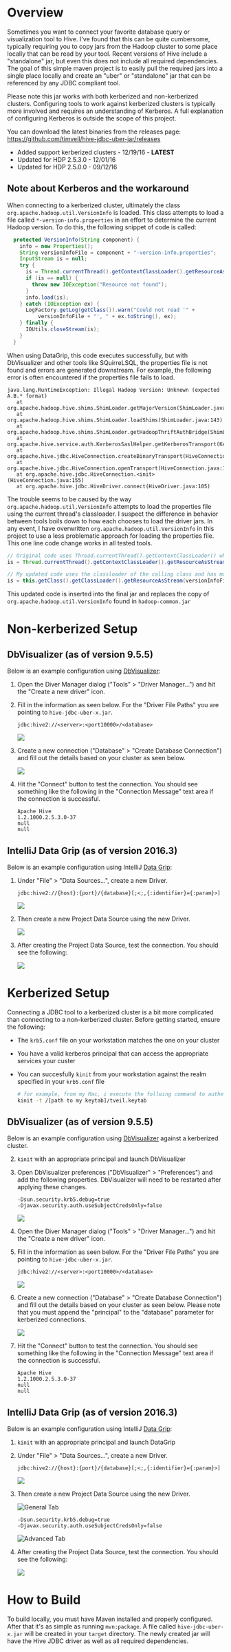 # Overview
Sometimes you want to connect your favorite database query or visualization tool to Hive. I've found that this can be quite cumbersome, typically requiring you to copy jars from the Hadoop cluster to some place locally that can be read by your tool. Recent versions of Hive include a "standalone" jar, but even this does not include all required dependencies.  The goal of this simple maven project is to easily pull the required jars into a single place locally and create an "uber" or "standalone" jar that can be referenced by any JDBC compliant tool.

Please note this jar works with both kerberized and non-kerberized clusters.  Configuring tools to work against kerberized clusters is typically more involved and requires an understanding of Kerberos.  A full explanation of configuring Kerberos is outside the scope of this project.

You can download the latest binaries from the releases page:  https://github.com/timveil/hive-jdbc-uber-jar/releases

* Added support kerberized clusters - 12/19/16 - __LATEST__
* Updated for HDP 2.5.3.0 - 12/01/16
* Updated for HDP 2.5.0.0 - 09/12/16

## Note about Kerberos and the workaround
When connecting to a kerberized cluster, ultimately the class `org.apache.hadoop.util.VersionInfo` is loaded.  This class attempts to load a file called `*-version-info.properties` in an effort to determine the current Hadoop version.  To do this, the following snippet of code is called:

```java
  protected VersionInfo(String component) {
    info = new Properties();
    String versionInfoFile = component + "-version-info.properties";
    InputStream is = null;
    try {
      is = Thread.currentThread().getContextClassLoader().getResourceAsStream(versionInfoFile);
      if (is == null) {
        throw new IOException("Resource not found");
      }
      info.load(is);
    } catch (IOException ex) {
      LogFactory.getLog(getClass()).warn("Could not read '" +
          versionInfoFile + "', " + ex.toString(), ex);
    } finally {
      IOUtils.closeStream(is);
    }
  }
```

When using DataGrip, this code executes successfully, but with DbVisualizer and other tools like SQuirreLSQL, the properties file is not found and errors are generated downstream.  For example, the following error is often encountered if the properties file fails to load.

```
java.lang.RuntimeException: Illegal Hadoop Version: Unknown (expected A.B.* format)
   at org.apache.hadoop.hive.shims.ShimLoader.getMajorVersion(ShimLoader.java:168)
   at org.apache.hadoop.hive.shims.ShimLoader.loadShims(ShimLoader.java:143)
   at org.apache.hadoop.hive.shims.ShimLoader.getHadoopThriftAuthBridge(ShimLoader.java:129)
   at org.apache.hive.service.auth.KerberosSaslHelper.getKerberosTransport(KerberosSaslHelper.java:54)
   at org.apache.hive.jdbc.HiveConnection.createBinaryTransport(HiveConnection.java:414)
   at org.apache.hive.jdbc.HiveConnection.openTransport(HiveConnection.java:191)
   at org.apache.hive.jdbc.HiveConnection.<init>(HiveConnection.java:155)
   at org.apache.hive.jdbc.HiveDriver.connect(HiveDriver.java:105)
```

The trouble seems to be caused by the way `org.apache.hadoop.util.VersionInfo` attempts to load the properties file using the current thread's classloader.  I suspect the difference in behavior between tools boils down to how each chooses to load the driver jars.  In any event, I have overwritten `org.apache.hadoop.util.VersionInfo` in this project to use a less problematic approach for loading the properties file.  This one line code change works in all tested tools.

```java
// Original code uses Thread.currentThread().getContextClassLoader() which does not contain the properties file in DbVisualizer or SQuirreLSQL
is = Thread.currentThread().getContextClassLoader().getResourceAsStream(versionInfoFile);

// My updated code uses the classloader of the calling class and has more predictable results.  The properties file is found in all tools.
is = this.getClass().getClassLoader().getResourceAsStream(versionInfoFile);
```

This updated code is inserted into the final jar and replaces the copy of `org.apache.hadoop.util.VersionInfo` found in `hadoop-common.jar`

# Non-kerberized Setup

## DbVisualizer (as of version 9.5.5)
Below is an example configuration using [DbVisualizer](http://www.dbvis.com/):

1. Open the Diver Manager dialog ("Tools" > "Driver Manager...") and hit the "Create a new driver" icon.

2. Fill in the information as seen below.  For the "Driver File Paths" you are pointing to `hive-jdbc-uber-x.jar`.

    ```
    jdbc:hive2://<server>:<port10000>/<database>
    ```

    ![](images/driver.png)

3. Create a new connection ("Database" > "Create Database Connection") and fill out the details based on your cluster as seen below.

    ![](images/connection.png)

4. Hit the "Connect" button to test the connection.  You should see something like the following in the "Connection Message" text area if the connection is successful.

    ```fundamental
    Apache Hive
    1.2.1000.2.5.3.0-37
    null
    null
    ```

## IntelliJ Data Grip (as of version 2016.3)
Below is an example configuration using IntelliJ [Data Grip](https://www.jetbrains.com/datagrip/):

1. Under "File" > "Data Sources...", create a new Driver.

    ```
    jdbc:hive2://{host}:{port}/{database}[;<;,{:identifier}={:param}>]
    ```

    ![](images/intellij-driver.png)

2. Then create a new Project Data Source using the new Driver.

    ![](images/intellij-connection.png)

3. After creating the Project Data Source, test the connection.  You should see the following:

    ![](images/intellij-connection-test.png)

# Kerberized Setup
Connecting a JDBC tool to a kerberized cluster is a bit more complicated than connecting to a non-kerberized cluster.  Before getting started, ensure the following:

* The `krb5.conf` file on your workstation matches the one on your cluster
* You have a valid kerberos principal that can access the appropriate services your custer
* You can succesfully `kinit` from your workstation against the realm specified in your `krb5.conf` file

    ```bash
    # for example, from my Mac, i execute the follwing command to authenticate to the kdc
    kinit -t /[path to my keytab]/tveil.keytab
    ```

## DbVisualizer (as of version 9.5.5)
Below is an example configuration using [DbVisualizer](http://www.dbvis.com/) against a kerberized cluster.

2. `kinit` with an appropriate principal and launch DbVisualizer

4. Open DbVisualizer preferences ("DbVisualizer" > "Preferences") and add the following properties.  DbVisualizer will need to be restarted after applying these changes.

    ```dosini
    -Dsun.security.krb5.debug=true
    -Djavax.security.auth.useSubjectCredsOnly=false
    ```

    ![](images/tool-properties.png)

3. Open the Diver Manager dialog ("Tools" > "Driver Manager...") and hit the "Create a new driver" icon.

4. Fill in the information as seen below.  For the "Driver File Paths" you are pointing to `hive-jdbc-uber-x.jar`.

    ```
    jdbc:hive2://<server>:<port10000>/<database>
    ```

    ![](images/driver.png)

5. Create a new connection ("Database" > "Create Database Connection") and fill out the details based on your cluster as seen below.  Please note that you must append the "principal" to the "database" parameter for kerberized connections.

    ![](images/secure-connection.png)

6. Hit the "Connect" button to test the connection.  You should see something like the following in the "Connection Message" text area if the connection is successful.

    ```fundamental
    Apache Hive
    1.2.1000.2.5.3.0-37
    null
    null
    ```

## IntelliJ Data Grip (as of version 2016.3)
Below is an example configuration using IntelliJ [Data Grip](https://www.jetbrains.com/datagrip/):

1. `kinit` with an appropriate principal and launch DataGrip

2. Under "File" > "Data Sources...", create a new Driver.

    ```
    jdbc:hive2://{host}:{port}/{database}[;<;,{:identifier}={:param}>]
    ```

    ![](images/intellij-driver.png)

3. Then create a new Project Data Source using the new Driver.

    ![General Tab](images/intellij-secure-connection-general.png)

    ```dosini
    -Dsun.security.krb5.debug=true
    -Djavax.security.auth.useSubjectCredsOnly=false
    ```

    ![Advanced Tab](images/intellij-secure-connection-advanced.png)

4. After creating the Project Data Source, test the connection.  You should see the following:

    ![](images/intellij-connection-test.png)

# How to Build
To build locally, you must have Maven installed and properly configured.  After that it's as simple as running `mvn:package`.  A file called `hive-jdbc-uber-x.jar` will be created in your `target` directory.  The newly created jar will have the Hive JDBC driver as well as all required dependencies.
